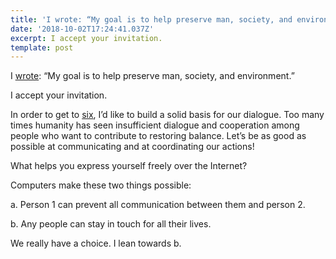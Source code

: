 ```yaml
---
title: 'I wrote: “My goal is to help preserve man, society, and environment.”'
date: '2018-10-02T17:24:41.037Z'
excerpt: I accept your invitation.
template: post
---
```

I [wrote](https://plus.google.com/+JulianDumitrascu/posts/9VP6r8C9Y9F): “My goal is to help preserve man, society, and environment.”

I accept your invitation.

In order to get to [six](https://medium.com/julian-dumitrascu/building-a-relationship-6d7bf1e3c502), I’d like to build a solid basis for our dialogue. Too many times humanity has seen insufficient dialogue and cooperation among people who want to contribute to restoring balance. Let’s be as good as possible at communicating and at coordinating our actions!

What helps you express yourself freely over the Internet?

Computers make these two things possible:

a. Person 1 can prevent all communication between them and person 2.

b. Any people can stay in touch for all their lives.

We really have a choice. I lean towards b.
